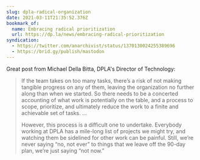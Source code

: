 ```yaml
---
slug: dpla-radical-organization
date: 2021-03-11T21:35:52.376Z
bookmark_of:
  name: Embracing radical prioritization
  url: https://dp.la/news/embracing-radical-prioritization
syndication:
  - https://twitter.com/anarchivist/status/1370130024255389696
  - https://brid.gy/publish/mastodon
---
```

Great post from Michael Della Bitta, DPLA's Director of Technology:

> If the team takes on too many tasks, there’s a risk of not making tangible progress on any of them, leaving the organization no further along than when we started. So there needs to be a concerted accounting of what work is potentially on the table, and a process to scope, prioritize, and ultimately reduce the work to a finite and achievable set of tasks. ...
>
> However, this process is a difficult one to undertake. Everybody working at DPLA has a mile-long list of projects we might try, and watching them be sidelined for other work can be painful. Still, we’re never saying “no, not ever” to things that we leave off the 90-day plan, we’re just saying “not now.”